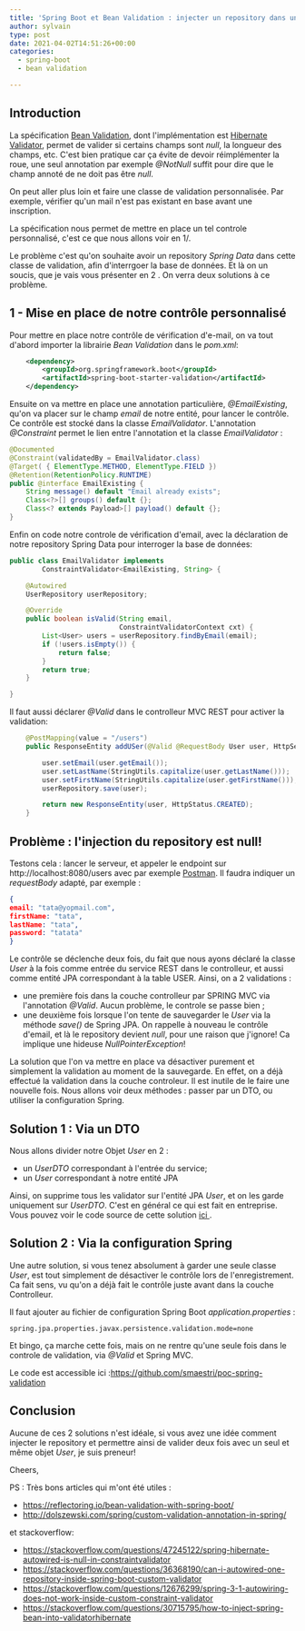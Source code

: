 ```yaml
---
title: 'Spring Boot et Bean Validation : injecter un repository dans un Validator custom'
author: sylvain
type: post
date: 2021-04-02T14:51:26+00:00
categories:
  - spring-boot
  - bean validation

---
```

## Introduction

La spécification [Bean Validation](https://beanvalidation.org/2.0/), dont l'implémentation est [Hibernate Validator](http://hibernate.org/validator/), permet de valider si certains champs sont *null*, la longueur des champs, etc. C'est bien pratique car ça évite de devoir réimplémenter la roue, une seul annotation par exemple *@NotNull* suffit pour dire que le champ annoté de ne doit pas être *null*.

On peut aller plus loin et faire une classe de validation personnalisée. Par exemple, vérifier qu'un mail n'est pas existant en base avant une inscription.

La spécification nous permet de mettre en place un tel controle personnalisé, c'est ce que nous allons voir en 1/.

Le problème c'est qu'on souhaite avoir un repository *Spring Data*  dans cette classe de validation, afin d'interrgoer la base de données. Et là on un soucis, que je vais vous présenter en 2 .
On verra deux solutions à ce problème.

## 1 - Mise en place de notre contrôle personnalisé

Pour mettre en place notre contrôle de vérification d'e-mail, on va tout d'abord importer la librairie *Bean Validation* dans le *pom.xml*:

```xml
    <dependency>
        <groupId>org.springframework.boot</groupId>
        <artifactId>spring-boot-starter-validation</artifactId>
    </dependency>
```
Ensuite on va mettre en place une annotation particulière, *@EmailExisting*, qu'on va placer sur le champ *email* de notre entité, pour lancer le contrôle. Ce contrôle est stocké dans la classe *EmailValidator*. L'annotation *@Constraint* permet le lien entre l'annotation et la classe *EmailValidator* :

```java
@Documented
@Constraint(validatedBy = EmailValidator.class)
@Target( { ElementType.METHOD, ElementType.FIELD })
@Retention(RetentionPolicy.RUNTIME)
public @interface EmailExisting {
    String message() default "Email already exists";
    Class<?>[] groups() default {};
    Class<? extends Payload>[] payload() default {};
}
```

Enfin on code notre controle de vérification d'email, avec la déclaration de notre repository Spring Data pour interroger la base de données:

```java
public class EmailValidator implements
        ConstraintValidator<EmailExisting, String> {

    @Autowired
    UserRepository userRepository;

    @Override
    public boolean isValid(String email,
                           ConstraintValidatorContext cxt) {
        List<User> users = userRepository.findByEmail(email);
        if (!users.isEmpty()) {
            return false;
        }
        return true;
    }

}
```

Il faut aussi déclarer *@Valid* dans le controlleur MVC REST pour activer la validation:
```java
    @PostMapping(value = "/users")
    public ResponseEntity addUSer(@Valid @RequestBody User user, HttpServletResponse response) {

        user.setEmail(user.getEmail());
        user.setLastName(StringUtils.capitalize(user.getLastName()));
        user.setFirstName(StringUtils.capitalize(user.getFirstName()));
        userRepository.save(user);

        return new ResponseEntity(user, HttpStatus.CREATED);
    }
```

## Problème : l'injection du repository est null!

Testons cela : lancer le serveur, et appeler le endpoint sur http://localhost:8080/users avec par exemple [Postman](https://www.postman.com/). Il faudra indiquer un *requestBody* adapté, par exemple :
```json
{
email: "tata@yopmail.com",
firstName: "tata",
lastName: "tata",
password: "tatata"
}
```

Le contrôle se déclenche deux fois, du fait que nous ayons déclaré la classe *User* à la fois comme entrée du service REST dans le controlleur, et aussi comme entité JPA correspondant à la table USER. Ainsi, on a 2 validations :
- une première fois dans la couche controlleur par SPRING MVC via l'annotation *@Valid*. Aucun problème, le controle se passe bien ;
- une deuxième fois lorsque l'on tente de sauvegarder le *User* via la méthode *save()* de Spring JPA. On rappelle à nouveau le contrôle d'email, et là le repository devient *null*, pour une raison que j'ignore! Ca implique une hideuse *NullPointerException*!

La solution que l'on va mettre en place va désactiver purement et simplement la validation au moment de la sauvegarde. En effet, on a déjà effectué la validation dans la couche controleur. Il est inutile de le faire une nouvelle fois. Nous allons voir deux méthodes : passer par un DTO, ou utiliser la configuration Spring.

## Solution 1 : Via un DTO

Nous allons divider notre Objet *User* en 2 :
- un *UserDTO* correspondant à l'entrée du service;
- un *User* correspondant à notre entité JPA

Ainsi, on supprime tous les validator sur l'entité JPA *User*, et on les garde uniquement sur *UserDTO*. C'est en général ce qui est fait en entreprise. Vous pouvez voir le code source de cette solution [ici ](https://github.com/smaestri/poc-spring-validation/tree/solution-1-with-dto).

## Solution 2 : Via la configuration Spring
Une autre solution, si vous tenez absolument à garder une seule classe *User*, est tout simplement de désactiver le contrôle lors de l'enregistrement. Ca fait sens, vu qu'on a déjà fait le contrôle juste avant dans la couche Controlleur.

Il faut ajouter au fichier de configuration Spring Boot *application.properties* :

`spring.jpa.properties.javax.persistence.validation.mode=none 
`

Et bingo, ça marche cette fois, mais on ne rentre qu'une seule fois dans le controle de validation, via *@Valid* et Spring MVC.

Le code est accessible ici :https://github.com/smaestri/poc-spring-validation

## Conclusion
Aucune de ces 2 solutions n'est idéale, si vous avez une idée comment injecter le repository et permettre ainsi de valider deux fois avec un seul et même objet *User*, je suis preneur!

Cheers,

PS : Très bons articles qui m'ont été utiles :
- https://reflectoring.io/bean-validation-with-spring-boot/
- http://dolszewski.com/spring/custom-validation-annotation-in-spring/

et stackoverflow: 

- https://stackoverflow.com/questions/47245122/spring-hibernate-autowired-is-null-in-constraintvalidator
- https://stackoverflow.com/questions/36368190/can-i-autowired-one-repository-inside-spring-boot-custom-validator
- https://stackoverflow.com/questions/12676299/spring-3-1-autowiring-does-not-work-inside-custom-constraint-validator
- https://stackoverflow.com/questions/30715795/how-to-inject-spring-bean-into-validatorhibernate